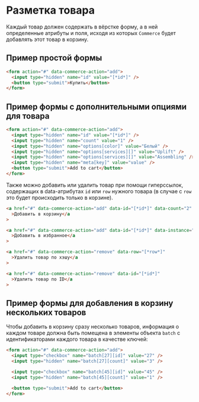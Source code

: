 # Разметка товара

Каждый товар должен содержать в вёрстке форму, а в ней определенные атрибуты и поля, исходя из которых `Commerce` будет добавлять этот товар в корзину.

## Пример простой формы

```html
<form action="#" data-commerce-action="add">
  <input type="hidden" name="id" value="[*id*]" />
  <button type="submit">Купить</button>
</form>
```

## Пример формы с дополнительными опциями для товара

```html
<form action="#" data-commerce-action="add">
  <input type="hidden" name="id" value="[*id*]" />
  <input type="hidden" name="count" value="1" />
  <input type="hidden" name="options[color]" value="Белый" />
  <input type="hidden" name="options[services][]" value="Uplift" />
  <input type="hidden" name="options[services][]" value="Assembling" />
  <input type="hidden" name="meta[key]" value="value" />
  <button type="submit">Add to cart</button>
</form>
```

Также можно добавить или удалить товар при помощи гиперссылок, содержащих в data-атрибутах `id` или `row` нужного товара (в случае с `row` это будет происходить только в корзине).

```html
<a href="#" data-commerce-action="add" data-id="[*id*]" data-count="2"
  >Добавить в корзину</a
>

<a href="#" data-commerce-action="add" data-id="[*id*]" data-instance="wishlist"
  >Добавить в избранное</a
>

<a href="#" data-commerce-action="remove" data-row="[*row*]"
  >Удалить товар по хэшу</a
>

<a href="#" data-commerce-action="remove" data-id="[*id*]"
  >Удалить товар по ID</a
>
```

## Пример формы для добавления в корзину нескольких товаров

Чтобы добавить в корзину сразу несколько товаров, информация о каждом товаре должна быть помещена в элементы объекта `batch` с идентификаторами каждого товара в качестве ключей:

```html
<form action="#" data-commerce-action="add">
  <input type="checkbox" name="batch[27][id]" value="27" />
  <input type="hidden" name="batch[27][count]" value="3" />

  <input type="checkbox" name="batch[45][id]" value="45" />
  <input type="hidden" name="batch[45][count]" value="1" />

  <button type="submit">Add to cart</button>
</form>
```
